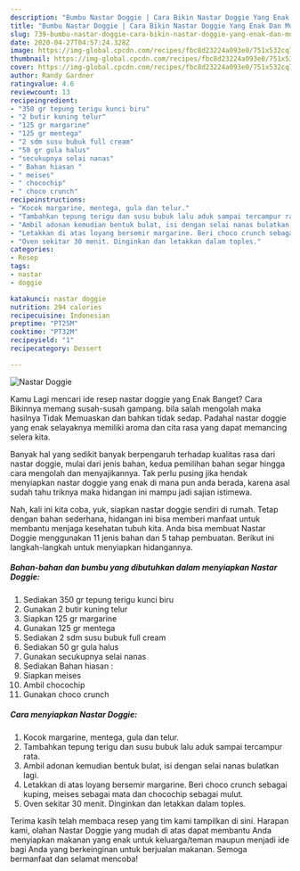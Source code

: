 ```yaml
---
description: "Bumbu Nastar Doggie | Cara Bikin Nastar Doggie Yang Enak Dan Mudah"
title: "Bumbu Nastar Doggie | Cara Bikin Nastar Doggie Yang Enak Dan Mudah"
slug: 739-bumbu-nastar-doggie-cara-bikin-nastar-doggie-yang-enak-dan-mudah
date: 2020-04-27T04:57:24.328Z
image: https://img-global.cpcdn.com/recipes/fbc8d23224a093e0/751x532cq70/nastar-doggie-foto-resep-utama.jpg
thumbnail: https://img-global.cpcdn.com/recipes/fbc8d23224a093e0/751x532cq70/nastar-doggie-foto-resep-utama.jpg
cover: https://img-global.cpcdn.com/recipes/fbc8d23224a093e0/751x532cq70/nastar-doggie-foto-resep-utama.jpg
author: Randy Gardner
ratingvalue: 4.6
reviewcount: 13
recipeingredient:
- "350 gr tepung terigu kunci biru"
- "2 butir kuning telur"
- "125 gr margarine"
- "125 gr mentega"
- "2 sdm susu bubuk full cream"
- "50 gr gula halus"
- "secukupnya selai nanas"
- " Bahan hiasan "
- " meises"
- " chocochip"
- " choco crunch"
recipeinstructions:
- "Kocok margarine, mentega, gula dan telur."
- "Tambahkan tepung terigu dan susu bubuk lalu aduk sampai tercampur rata."
- "Ambil adonan kemudian bentuk bulat, isi dengan selai nanas bulatkan lagi."
- "Letakkan di atas loyang bersemir margarine. Beri choco crunch sebagai kuping, meises sebagai mata dan chocochip sebagai mulut."
- "Oven sekitar 30 menit. Dinginkan dan letakkan dalam toples."
categories:
- Resep
tags:
- nastar
- doggie

katakunci: nastar doggie 
nutrition: 294 calories
recipecuisine: Indonesian
preptime: "PT25M"
cooktime: "PT32M"
recipeyield: "1"
recipecategory: Dessert

---
```



![Nastar Doggie](https://img-global.cpcdn.com/recipes/fbc8d23224a093e0/751x532cq70/nastar-doggie-foto-resep-utama.jpg)

Kamu Lagi mencari ide resep nastar doggie yang Enak Banget? Cara Bikinnya memang susah-susah gampang. bila salah mengolah maka hasilnya Tidak Memuaskan dan bahkan tidak sedap. Padahal nastar doggie yang enak selayaknya memiliki aroma dan cita rasa yang dapat memancing selera kita.



Banyak hal yang sedikit banyak berpengaruh terhadap kualitas rasa dari nastar doggie, mulai dari jenis bahan, kedua pemilihan bahan segar hingga cara mengolah dan menyajikannya. Tak perlu pusing jika hendak menyiapkan nastar doggie yang enak di mana pun anda berada, karena asal sudah tahu triknya maka hidangan ini mampu jadi sajian istimewa.


Nah, kali ini kita coba, yuk, siapkan nastar doggie sendiri di rumah. Tetap dengan bahan sederhana, hidangan ini bisa memberi manfaat untuk membantu menjaga kesehatan tubuh kita. Anda bisa membuat Nastar Doggie menggunakan 11 jenis bahan dan 5 tahap pembuatan. Berikut ini langkah-langkah untuk menyiapkan hidangannya.

<!--inarticleads1-->

##### Bahan-bahan dan bumbu yang dibutuhkan dalam menyiapkan Nastar Doggie:

1. Sediakan 350 gr tepung terigu kunci biru
1. Gunakan 2 butir kuning telur
1. Siapkan 125 gr margarine
1. Gunakan 125 gr mentega
1. Sediakan 2 sdm susu bubuk full cream
1. Sediakan 50 gr gula halus
1. Gunakan secukupnya selai nanas
1. Sediakan  Bahan hiasan :
1. Siapkan  meises
1. Ambil  chocochip
1. Gunakan  choco crunch




<!--inarticleads2-->

##### Cara menyiapkan Nastar Doggie:

1. Kocok margarine, mentega, gula dan telur.
1. Tambahkan tepung terigu dan susu bubuk lalu aduk sampai tercampur rata.
1. Ambil adonan kemudian bentuk bulat, isi dengan selai nanas bulatkan lagi.
1. Letakkan di atas loyang bersemir margarine. Beri choco crunch sebagai kuping, meises sebagai mata dan chocochip sebagai mulut.
1. Oven sekitar 30 menit. Dinginkan dan letakkan dalam toples.




Terima kasih telah membaca resep yang tim kami tampilkan di sini. Harapan kami, olahan Nastar Doggie yang mudah di atas dapat membantu Anda menyiapkan makanan yang enak untuk keluarga/teman maupun menjadi ide bagi Anda yang berkeinginan untuk berjualan makanan. Semoga bermanfaat dan selamat mencoba!
